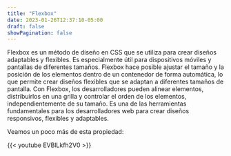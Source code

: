 ```yaml
---
title: "Flexbox"
date: 2023-01-26T12:37:10-05:00
draft: false
showPagination: false
---
```


Flexbox es un método de diseño en CSS que se utiliza para crear diseños adaptables y flexibles. Es especialmente útil para dispositivos móviles y pantallas de diferentes tamaños. Flexbox hace posible ajustar el tamaño y la posición de los elementos dentro de un contenedor de forma automática, lo que permite crear diseños flexibles que se adaptan a diferentes tamaños de pantalla. Con Flexbox, los desarrolladores pueden alinear elementos, distribuirlos en una grilla y controlar el orden de los elementos, independientemente de su tamaño. Es una de las herramientas fundamentales para los desarrolladores web para crear diseños responsivos, flexibles y adaptables.

Veamos un poco más de esta propiedad:

{{< youtube EVBlLkfh2V0 >}}

